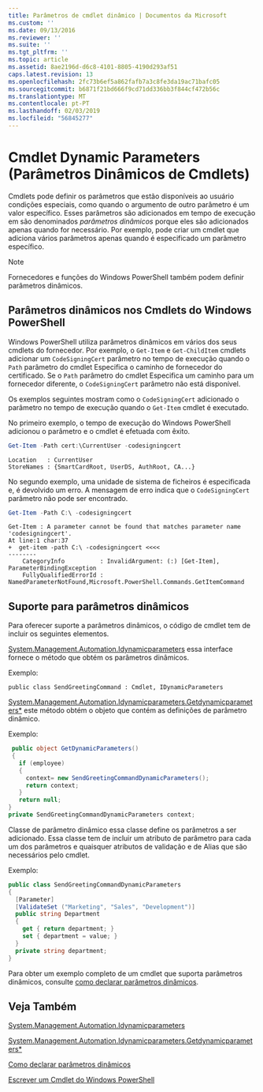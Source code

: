 ```yaml
---
title: Parâmetros de cmdlet dinâmico | Documentos da Microsoft
ms.custom: ''
ms.date: 09/13/2016
ms.reviewer: ''
ms.suite: ''
ms.tgt_pltfrm: ''
ms.topic: article
ms.assetid: 8ae2196d-d6c8-4101-8805-4190d293af51
caps.latest.revision: 13
ms.openlocfilehash: 2fc73b6ef5a862fafb7a3c8fe3da19ac71bafc05
ms.sourcegitcommit: b6871f21bd666f9cd71dd336bb3f844cf472b56c
ms.translationtype: MT
ms.contentlocale: pt-PT
ms.lasthandoff: 02/03/2019
ms.locfileid: "56845277"
---
```

# <a name="cmdlet-dynamic-parameters"></a>Cmdlet Dynamic Parameters (Parâmetros Dinâmicos de Cmdlets)

Cmdlets pode definir os parâmetros que estão disponíveis ao usuário condições especiais, como quando o argumento de outro parâmetro é um valor específico. Esses parâmetros são adicionados em tempo de execução em são denominados *parâmetros dinâmicos* porque eles são adicionados apenas quando for necessário. Por exemplo, pode criar um cmdlet que adiciona vários parâmetros apenas quando é especificado um parâmetro específico.

> [!NOTE]
> Fornecedores e funções do Windows PowerShell também podem definir parâmetros dinâmicos.

## <a name="dynamic-parameters-in-windows-powershell-cmdlets"></a>Parâmetros dinâmicos nos Cmdlets do Windows PowerShell

Windows PowerShell utiliza parâmetros dinâmicos em vários dos seus cmdlets do fornecedor. Por exemplo, o `Get-Item` e `Get-ChildItem` cmdlets adicionar um `CodeSigningCert` parâmetro no tempo de execução quando o `Path` parâmetro do cmdlet Especifica o caminho de fornecedor do certificado. Se o `Path` parâmetro do cmdlet Especifica um caminho para um fornecedor diferente, o `CodeSigningCert` parâmetro não está disponível.

Os exemplos seguintes mostram como o `CodeSigningCert` adicionado o parâmetro no tempo de execução quando o `Get-Item` cmdlet é executado.

No primeiro exemplo, o tempo de execução do Windows PowerShell adicionou o parâmetro e o cmdlet é efetuada com êxito.

```powershell
Get-Item -Path cert:\CurrentUser -codesigningcert
```

```output
Location   : CurrentUser
StoreNames : {SmartCardRoot, UserDS, AuthRoot, CA...}
```

No segundo exemplo, uma unidade de sistema de ficheiros é especificada e, é devolvido um erro. A mensagem de erro indica que o `CodeSigningCert` parâmetro não pode ser encontrado.

```powershell
Get-Item -Path C:\ -codesigningcert
```

```output
Get-Item : A parameter cannot be found that matches parameter name 'codesigningcert'.
At line:1 char:37
+  get-item -path C:\ -codesigningcert <<<<
--------
    CategoryInfo          : InvalidArgument: (:) [Get-Item], ParameterBindingException
    FullyQualifiedErrorId : NamedParameterNotFound,Microsoft.PowerShell.Commands.GetItemCommand
```

## <a name="support-for-dynamic-parameters"></a>Suporte para parâmetros dinâmicos

Para oferecer suporte a parâmetros dinâmicos, o código de cmdlet tem de incluir os seguintes elementos.

[System.Management.Automation.Idynamicparameters](/dotnet/api/System.Management.Automation.IDynamicParameters) essa interface fornece o método que obtém os parâmetros dinâmicos.

Exemplo:

`public class SendGreetingCommand : Cmdlet, IDynamicParameters`

[System.Management.Automation.Idynamicparameters.Getdynamicparameters*](/dotnet/api/System.Management.Automation.IDynamicParameters.GetDynamicParameters) este método obtém o objeto que contém as definições de parâmetro dinâmico.

Exemplo:

```csharp
 public object GetDynamicParameters()
 {
   if (employee)
   {
     context= new SendGreetingCommandDynamicParameters();
     return context;
   }
   return null;
}
private SendGreetingCommandDynamicParameters context;
```

Classe de parâmetro dinâmico essa classe define os parâmetros a ser adicionado. Essa classe tem de incluir um atributo de parâmetro para cada um dos parâmetros e quaisquer atributos de validação e de Alias que são necessários pelo cmdlet.

Exemplo:

```csharp
public class SendGreetingCommandDynamicParameters
{
  [Parameter]
  [ValidateSet ("Marketing", "Sales", "Development")]
  public string Department
  {
    get { return department; }
    set { department = value; }
  }
  private string department;
}
```

Para obter um exemplo completo de um cmdlet que suporta parâmetros dinâmicos, consulte [como declarar parâmetros dinâmicos](./how-to-declare-dynamic-parameters.md).

## <a name="see-also"></a>Veja Também

[System.Management.Automation.Idynamicparameters](/dotnet/api/System.Management.Automation.IDynamicParameters)

[System.Management.Automation.Idynamicparameters.Getdynamicparameters*](/dotnet/api/System.Management.Automation.IDynamicParameters.GetDynamicParameters)

[Como declarar parâmetros dinâmicos](./how-to-declare-dynamic-parameters.md)

[Escrever um Cmdlet do Windows PowerShell](./writing-a-windows-powershell-cmdlet.md)
